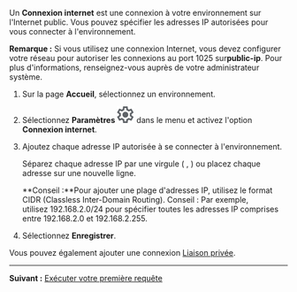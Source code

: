 Un **Connexion internet** est une connexion à votre environnement sur l'Internet public. Vous pouvez spécifier les adresses IP autorisées pour vous connecter à l'environnement.

**Remarque :** Si vous utilisez une connexion Internet, vous devez configurer votre réseau pour autoriser les connexions au port 1025 sur**public-ip**. Pour plus d'informations, renseignez-vous auprès de votre administrateur système.

1.  Sur la page **Accueil**, sélectionnez un environnement.


1.  Sélectionnez **Paramètres** ![Icône Paramètres](Images/gkz1722447366517.svg) dans le menu et activez l'option **Connexion internet**.


1.  Ajoutez chaque adresse IP autorisée à se connecter à l'environnement.

    Séparez chaque adresse IP par une virgule ( , ) ou placez chaque adresse sur une nouvelle ligne.

    **Conseil :**Pour ajouter une plage d'adresses IP, utilisez le format CIDR (Classless Inter-Domain Routing). Conseil : Par exemple, utilisez 192.168.2.0/24 pour spécifier toutes les adresses IP comprises entre 192.168.2.0 et 192.168.2.255.


1.  Sélectionnez **Enregistrer**.


Vous pouvez également ajouter une connexion [Liaison privée](suh1721090175745.md).

---

**Suivant :** [Exécuter votre première requête](ahj1695153106508.md)

